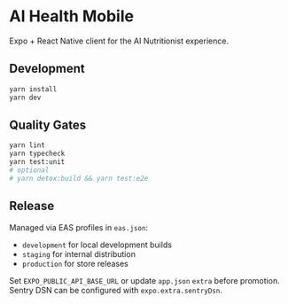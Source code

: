 # AI Health Mobile

Expo + React Native client for the AI Nutritionist experience.

## Development

```bash
yarn install
yarn dev
```

## Quality Gates

```bash
yarn lint
yarn typecheck
yarn test:unit
# optional
# yarn detox:build && yarn test:e2e
```

## Release

Managed via EAS profiles in `eas.json`:
- `development` for local development builds
- `staging` for internal distribution
- `production` for store releases

Set `EXPO_PUBLIC_API_BASE_URL` or update `app.json` `extra` before promotion. Sentry DSN can be configured with `expo.extra.sentryDsn`.
